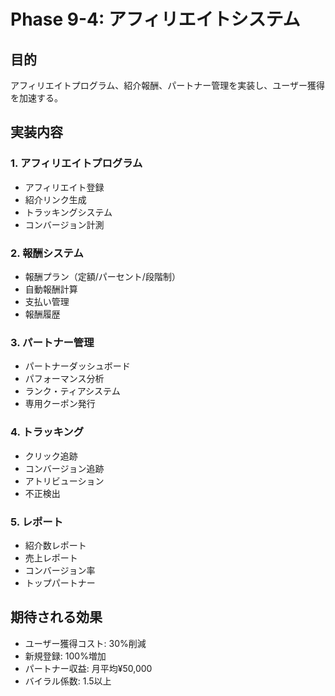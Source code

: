 # Phase 9-4: アフィリエイトシステム

## 目的

アフィリエイトプログラム、紹介報酬、パートナー管理を実装し、ユーザー獲得を加速する。

## 実装内容

### 1. アフィリエイトプログラム
- アフィリエイト登録
- 紹介リンク生成
- トラッキングシステム
- コンバージョン計測

### 2. 報酬システム
- 報酬プラン（定額/パーセント/段階制）
- 自動報酬計算
- 支払い管理
- 報酬履歴

### 3. パートナー管理
- パートナーダッシュボード
- パフォーマンス分析
- ランク・ティアシステム
- 専用クーポン発行

### 4. トラッキング
- クリック追跡
- コンバージョン追跡
- アトリビューション
- 不正検出

### 5. レポート
- 紹介数レポート
- 売上レポート
- コンバージョン率
- トップパートナー

## 期待される効果

- ユーザー獲得コスト: 30%削減
- 新規登録: 100%増加
- パートナー収益: 月平均¥50,000
- バイラル係数: 1.5以上
